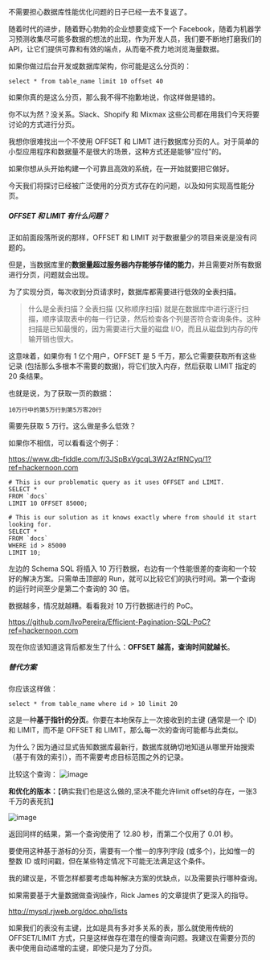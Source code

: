 不需要担心数据库性能优化问题的日子已经一去不复返了。

随着时代的进步，随着野心勃勃的企业想要变成下一个 Facebook，随着为机器学习预测收集尽可能多数据的想法的出现，作为开发人员，我们要不断地打磨我们的 API，让它们提供可靠和有效的端点，从而毫不费力地浏览海量数据。

如果你做过后台开发或数据库架构，你可能是这么分页的：

```
select * from table_name limit 10 offset 40
```
如果你真的是这么分页，那么我不得不抱歉地说，你这样做是错的。

你不以为然？没关系。Slack、Shopify 和 Mixmax 这些公司都在用我们今天将要讨论的方式进行分页。

我想你很难找出一个不使用 OFFSET 和 LIMIT 进行数据库分页的人。对于简单的小型应用程序和数据量不是很大的场景，这种方式还是能够“应付”的。

如果你想从头开始构建一个可靠且高效的系统，在一开始就要把它做好。

今天我们将探讨已经被广泛使用的分页方式存在的问题，以及如何实现高性能分页。

##### OFFSET 和 LIMIT 有什么问题？

正如前面段落所说的那样，OFFSET 和 LIMIT 对于数据量少的项目来说是没有问题的。

但是，当数据库里的**数据量超过服务器内存能够存储的能力**，并且需要对所有数据进行分页，问题就会出现。

为了实现分页，每次收到分页请求时，数据库都需要进行低效的全表扫描。
> 什么是全表扫描？全表扫描 (又称顺序扫描) 就是在数据库中进行逐行扫描，顺序读取表中的每一行记录，然后检查各个列是否符合查询条件。这种扫描是已知最慢的，因为需要进行大量的磁盘 I/O，而且从磁盘到内存的传输开销也很大。

这意味着，如果你有 1 亿个用户，OFFSET 是 5 千万，那么它需要获取所有这些记录 (包括那么多根本不需要的数据)，将它们放入内存，然后获取 LIMIT 指定的 20 条结果。

也就是说，为了获取一页的数据：

```
10万行中的第5万行到第5万零20行
```

需要先获取 5 万行。这么做是多么低效？

如果你不相信，可以看看这个例子：

https://www.db-fiddle.com/f/3JSpBxVgcqL3W2AzfRNCyq/1?ref=hackernoon.com


```
# This is our problematic query as it uses OFFSET and LIMIT.
SELECT *
FROM `docs`
LIMIT 10 OFFSET 85000;

# This is our solution as it knows exactly where from should it start looking for.
SELECT *
FROM `docs`
WHERE id > 85000
LIMIT 10;
```


左边的 Schema SQL 将插入 10 万行数据，右边有一个性能很差的查询和一个较好的解决方案。只需单击顶部的 Run，就可以比较它们的执行时间。第一个查询的运行时间至少是第二个查询的 30 倍。

数据越多，情况就越糟。看看我对 10 万行数据进行的 PoC。

https://github.com/IvoPereira/Efficient-Pagination-SQL-PoC?ref=hackernoon.com

现在你应该知道这背后都发生了什么：**OFFSET 越高，查询时间就越长**。

##### 替代方案
你应该这样做：

```
select * from table_name where id > 10 limit 20
```
这是一种**基于指针的分页**。你要在本地保存上一次接收到的主键 (通常是一个 ID) 和 LIMIT，而不是 OFFSET 和 LIMIT，那么每一次的查询可能都与此类似。

为什么？因为通过显式告知数据库最新行，数据库就确切地知道从哪里开始搜索（基于有效的索引），而不需要考虑目标范围之外的记录。

比较这个查询：
![image](https://note.youdao.com/yws/res/16115/WEBRESOURCE2671b40a077db9f8df7c2bf49faa00e4)

**和优化的版本：**【确实我们也是这么做的,坚决不能允许limit offset的存在，一张3千万的表死抗】

![image](https://note.youdao.com/yws/res/16113/WEBRESOURCE38c0a1dc85b7f9760144b3b7d901bb3e)

返回同样的结果，第一个查询使用了 12.80 秒，而第二个仅用了 0.01 秒。

要使用这种基于游标的分页，需要有一个惟一的序列字段 (或多个)，比如惟一的整数 ID 或时间戳，但在某些特定情况下可能无法满足这个条件。

我的建议是，不管怎样都要考虑每种解决方案的优缺点，以及需要执行哪种查询。

如果需要基于大量数据做查询操作，Rick James 的文章提供了更深入的指导。

http://mysql.rjweb.org/doc.php/lists

如果我们的表没有主键，比如是具有多对多关系的表，那么就使用传统的 OFFSET/LIMIT 方式，只是这样做存在潜在的慢查询问题。我建议在需要分页的表中使用自动递增的主键，即使只是为了分页。
